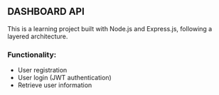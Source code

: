 ## DASHBOARD API
This is a learning project built with Node.js and Express.js, following a layered architecture.

### Functionality:

- User registration
- User login (JWT authentication)
- Retrieve user information

